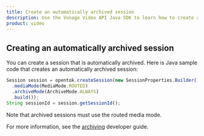 ```yaml
---
title: Create an automatically archived session
description: Use the Vonage Video API Java SDK to learn how to create a session. Sessions allow participants to use audio, video, and messaging functionality in your application.
product: video
---
```


## Creating an automatically archived session

You can create a session that is automatically archived. Here is Java sample code that creates an automatically archived session:

``` js
Session session = opentok.createSession(new SessionProperties.Builder()
  .mediaMode(MediaMode.ROUTED)
  .archiveMode(ArchiveMode.ALWAYS)
  .build());
String sessionId = session.getSessionId();
```

Note that archived sessions must use the routed media mode.

For more information, see the [archiving](/video/guides/archiving/overview) developer guide.
